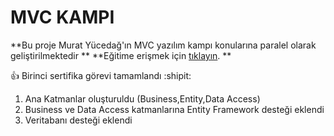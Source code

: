 # MVC KAMPI 
**Bu proje Murat Yücedağ'ın MVC yazılım kampı konularına paralel olarak geliştirilmektedir **
**Eğitime erişmek için  [tıklayın](https://pages.github.com/). **


  :+1: Birinci sertifika görevi tamamlandı :shipit:

1. Ana Katmanlar oluşturuldu (Business,Entity,Data Access)
2. Business ve Data Access katmanlarına Entity Framework desteği eklendi
3. Veritabanı desteği eklendi
